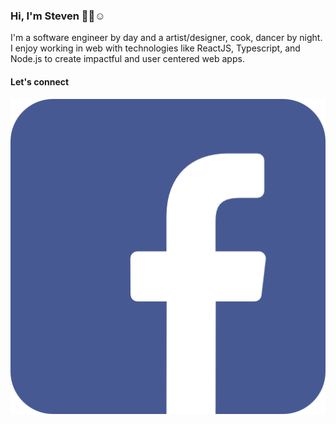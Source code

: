 ### Hi, I'm Steven 👋🏼☺️

I'm a software engineer by day and a artist/designer, cook, dancer by night. I enjoy working in web with technologies like ReactJS, Typescript, and Node.js to create impactful and user centered web apps. 

#### Let's connect
[![Facebook](/icons/facebook.png)](https://www.facebook.com/steven.lee.104)

<!--
**lee-steven/lee-steven** is a ✨ _special_ ✨ repository because its `README.md` (this file) appears on your GitHub profile.

Here are some ideas to get you started:

- 🔭 I’m currently working on ...
- 🌱 I’m currently learning ...
- 👯 I’m looking to collaborate on ...
- 🤔 I’m looking for help with ...
- 💬 Ask me about ...
- 📫 How to reach me: ...
- 😄 Pronouns: ...
- ⚡ Fun fact: ...
-->
